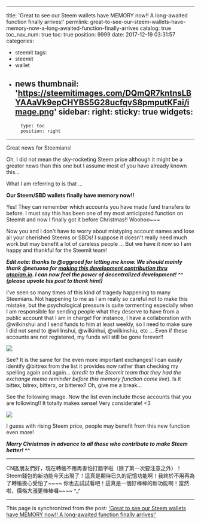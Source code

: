 
---
title: 'Great to see our Steem wallets have MEMORY now!! A long-awaited function finally arrives!'
permlink: great-to-see-our-steem-wallets-have-memory-now-a-long-awaited-function-finally-arrives
catalog: true
toc_nav_num: true
toc: true
position: 9999
date: 2017-12-19 03:31:57
categories:
- steemit
tags:
- steemit
- wallet
- news
thumbnail: 'https://steemitimages.com/DQmQR7kntnsLBYAAaVk9epCHYBS5G28ucfqvS8pmputKFai/image.png'
sidebar:
    right:
        sticky: true
widgets:
    -
        type: toc
        position: right
---


Great news for Steemians!

Oh, I did not mean the sky-rocketing Steem price although it might be a greater news than this one but I assume most of you have already known this...

What I am referring to is that ...

**Our Steem/SBD wallets finally have memory now!!**

Yes! They can remember which accounts you have made fund transfers to before. I must say this has been one of my most anticipated function on Steemit and now I finally got it before Christmas!! Woohoo~~~

Now you and I don't have to worry about mistyping account names and lose all your cherished Steems or SBDs! I suppose it doesn't really need much work but may benefit a lot of careless people ... But we have it now so I am happy and thankful for the Steemit team!

***Edit note: thanks to @aggroed for letting me know. We should mainly thank @netuoso for [making this development contribution thru utopian.io](https://steemit.com/steemdev/@netuoso/check-out-the-new-transfer-autocomplete). I can now feel the power of decentralized development! ^^ (please upvote his post to thank him!)***

I've seen so many times of this kind of tragedy happening to many Steemians. Not happening to me as I am really so careful not to make this mistake, but the psychological pressure is quite tormenting especially when I am responsible for sending people what they deserve to have from a public account that I am in charge! For instance, I have a collaboration with @wilkinshui and I send funds to him at least weekly, so I need to make sure I did not send to @willinshui, @wilkinhui, @wilkinshiu, etc ... Even if these accounts are not registered, my funds will still be gone forever!! 

![](https://steemitimages.com/DQmQR7kntnsLBYAAaVk9epCHYBS5G28ucfqvS8pmputKFai/image.png)

See? It is the same for the even more important exchanges! I can easily identify @bittrex from the list it provides now rather than checking my spelling again and again... (*credit to the Steemit team that they had the exchange memo reminder before this memory function come live*). Is it bittex, bitrex, bitterx, or bitterex? Oh, give me a break... 

See the following image. Now the list even include those accounts that you are following!! It totally makes sense! Very considerate! <3

![](https://steemitimages.com/DQmc7nQyra9M3qvh34vA84PRGcThwEkeSMz4WZssmi58hnD/image.png)

I guess with rising Steem price, people may benefit from this new function even more!

***Merry Christmas in advance to all those who contribute to make Steem better! ^^***

*****

CN區朋友們好，現在轉帳不用再害怕打錯字啦（除了第一次要注意之外）！Steem錢包的新功能今天出現了！這真是期待已久的記憶功能啊！我終於不用再為了轉帳擔心受怕了~~~~ 你也去試試看吧！這真是一個好棒棒的新功能啊！當然啦，價格大漲更棒棒囉~~~~ ^_^

- - -

This page is synchronized from the post: ['Great to see our Steem wallets have MEMORY now!! A long-awaited function finally arrives!'](https://steemit.com/@deanliu/great-to-see-our-steem-wallets-have-memory-now-a-long-awaited-function-finally-arrives)
